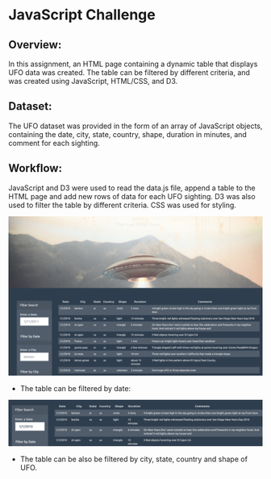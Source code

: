 # JavaScript Challenge

## Overview:
In this assignment, an HTML page containing a dynamic table that displays UFO data was created. The table can be filtered by different criteria, and was created using JavaScript, HTML/CSS, and D3.

## Dataset:
The UFO dataset was provided in the form of an array of JavaScript objects, containing the date, city, state, country, shape, duration in minutes, and comment for each sighting.

## Workflow:
JavaScript and D3 were used to read the data.js file, append a table to the HTML page and add new rows of data for each UFO sighting. D3 was also used to filter the table by different criteria. CSS was used for styling.

![Image description](images/page.png)

- The table can be filtered by date:

![Image description](images/byDate.png)


- The table can be also be filtered by city, state, country and shape of UFO.